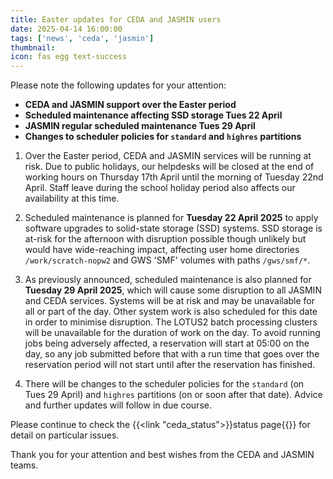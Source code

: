 ```yaml
---
title: Easter updates for CEDA and JASMIN users
date: 2025-04-14 16:00:00
tags: ['news', 'ceda', 'jasmin']
thumbnail: 
icon: fas egg text-success
---
```


Please note the following updates for your attention:

- **CEDA and JASMIN support over the Easter period**
- **Scheduled maintenance affecting SSD storage Tues 22 April**
- **JASMIN regular scheduled maintenance Tues 29 April**
- **Changes to scheduler policies for `standard` and `highres` partitions**

1. Over the Easter period, CEDA and JASMIN services will be running at risk. Due to public holidays, our helpdesks will be closed at the end of working hours on Thursday 17th April until the morning of Tuesday 22nd April. Staff leave during the school holiday period also affects our availability at this time.

2. Scheduled maintenance is planned for **Tuesday 22 April 2025** to apply software upgrades to solid-state storage (SSD) systems. SSD storage is at-risk for the afternoon with disruption possible though unlikely but would have wide-reaching impact, affecting user home directories `/work/scratch-nopw2` and GWS 'SMF' volumes with paths `/gws/smf/*`.

3. As previously announced, scheduled maintenance is also planned for **Tuesday 29 April 2025**, which will cause some disruption to all JASMIN and CEDA services. Systems will be at risk and may be unavailable for all or part of the day. Other system work is also scheduled for this date in order to minimise disruption.
The LOTUS2 batch processing clusters will be unavailable for the duration of work on the day. To avoid running jobs being adversely affected, a reservation will start at 05:00 on the day, so any job submitted before that with a run time that goes over the reservation period will not start until after the reservation has finished.

4. There will be changes to the scheduler policies for the `standard` (on Tues 29 April) and `highres` partitions (on or soon after that date). Advice and further updates will follow in due course.

Please continue to check the {{<link "ceda_status">}}status page{{</link>}} for detail on particular issues.

Thank you for your attention and best wishes from the CEDA and JASMIN teams.
